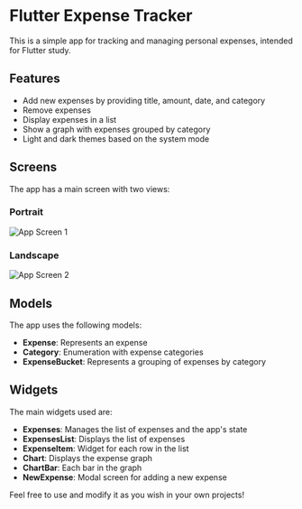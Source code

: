 # Flutter Expense Tracker

This is a simple app for tracking and managing personal expenses, intended for Flutter study.

## Features

- Add new expenses by providing title, amount, date, and category
- Remove expenses
- Display expenses in a list
- Show a graph with expenses grouped by category
- Light and dark themes based on the system mode

## Screens

The app has a main screen with two views:

### Portrait

![App Screen 1](https://i.ibb.co/31SMVxq/screen1.png)

### Landscape

![App Screen 2](https://i.ibb.co/6FNxc0c/screen2.png)

## Models

The app uses the following models:

- **Expense**: Represents an expense
- **Category**: Enumeration with expense categories
- **ExpenseBucket**: Represents a grouping of expenses by category

## Widgets

The main widgets used are:

- **Expenses**: Manages the list of expenses and the app's state
- **ExpensesList**: Displays the list of expenses
- **ExpenseItem**: Widget for each row in the list
- **Chart**: Displays the expense graph
- **ChartBar**: Each bar in the graph
- **NewExpense**: Modal screen for adding a new expense

Feel free to use and modify it as you wish in your own projects!
